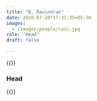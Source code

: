 ```yaml
---
title: "B. Ravindran"
date: 2020-07-28T17:31:39+05:30
images:
  - /images/people/ravi.jpg
role: "Head"
draft: false

---
```

{{<rawhtml>}}
<h3><b>Head</b></h3>
{{</rawhtml>}}
